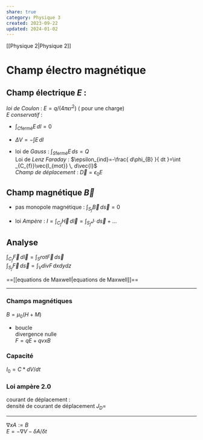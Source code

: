 ```yaml
---  
share: true  
category: Physique 3  
created: 2023-09-22  
updated: 2024-01-02  
---  
```

  
[[Physique 2|Physique 2]]  
# Champ électro magnétique  
## Champ électrique $E$ :  
*loi de Coulon* :  $E =q/(4\pi\epsilon r^2)$  ( pour une charge)  
$E$ *conservatif* :  
  
- $\int _{C\text{fermé}}E \, dl=0$  
  
- $\Delta V=-\int E \, dl$  
  
- loi de *Gauss* : $\int _{S\text{fermé}}E \, ds=Q$  
Loi de *Lenz Faraday* : $\epsilon_{ind}=-\frac{ d\phi_{B} }{ dt }=\int _{C_{f}}\vec{I_{mot}} \, d\vec{l}$  
*Champ de déplacement* : $\vec{D}=\epsilon_{0}E$  
## Champ magnétique $\vec{B}$  
  
- pas monopole magnétique : $\int _{S_{f}}\vec{B} \, d\vec{s}=0$  
  
- loi *Ampère* : $I=\int _{C_{f}}\vec{H} \, d\vec{l}=\int _{S_{f}}J\cdot \, d\vec{s} + \dots$  
## Analyse  
$\int _{C_{f}}\vec{F} \, d\vec{l}=\int _{S}rot\vec{F} \, d\vec{s}$  
$\int _{S_{f}}\vec{F} \, d\vec{s}=\int _{V}divF \, dxdydz$  
  
==[[equations de Maxwell|equations de Maxwell]]==  
  
---  
### Champs magnétiques  
$B=\mu_0(H+M)$  
  
- boucle  
divergence nulle  
$F = qE + qvxB$  
### Capacité  
$I_0 = C*dV/dt$  
### Loi ampère 2.0  
courant de déplacement :   
densité de courant de déplacement $J_D =$  
  
---  
$\nabla x A := B$  
$E = -\nabla V - \delta A / \delta t$  

